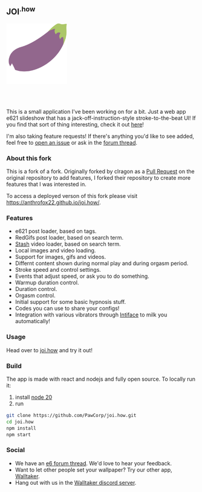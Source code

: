 ## JOI<sup>.how</sup>

<a href="https://joi.how" title="joi.how">
    <img src="src/assets/logo.svg" alt="eggplant" width="160" />
</a>

</br></br>

This is a small application I've been working on for a bit. Just a web app e621 slideshow that has a jack-off-instruction-style stroke-to-the-beat UI! If you find that sort of thing interesting, check it out [here](https://joi.how)!

I'm also taking feature requests! If there's anything you'd like to see added, feel free to [open an issue](/issues) or ask in the [forum thread](https://e621.net/forum_topics/23796).

### About this fork

This is a fork of a fork. Originally forked by clragon as a [Pull Request](https://github.com/PawCorp/joi.how/pull/6) on the original repository to add features, I forked their repository to create more features that I was interested in.

To access a deployed verson of this fork please visit <https://anthrofox22.github.io/joi.how/>.

### Features

- e621 post loader, based on tags.
- RedGifs post loader, based on search term.
- [Stash](https://github.com/stashapp/stash) video loader, based on search term.
- Local images and video loading.
- Support for images, gifs and videos.
- Differnt content shown during normal play and during orgasm period.
- Stroke speed and control settings.
- Events that adjust speed, or ask you to do something.
- Warmup duration control.
- Duration control.
- Orgasm control.
- Initial support for some basic hypnosis stuff.
- Codes you can use to share your configs!
- Integration with various vibrators through [Intiface](https://intiface.com/) to milk you automatically!

### Usage

Head over to [joi.how](https://joi.how) and try it out!

### Build

The app is made with react and nodejs and fully open source.
To locally run it:

1. install [node 20](https://nodejs.org/)
2. run

```sh
git clone https://github.com/PawCorp/joi.how.git
cd joi.how
npm install
npm start
```

### Social

- We have an [e6 forum thread](https://e621.net/forum_topics/23796). We'd love to hear your feedback.
- Want to let other people set your wallpaper? Try our other app, [Walltaker](https://walltaker.joi.how/).
- Hang out with us in the [Walltaker discord server](https://discord.com/invite/waaHCqUXj6).
